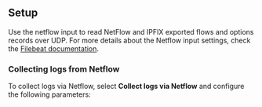 ## Setup

Use the netflow input to read NetFlow and IPFIX exported flows and options records over UDP. For more details about the Netflow input settings, check the [Filebeat documentation](https://www.elastic.co/docs/reference/beats/filebeat/filebeat-input-netflow).

### Collecting logs from Netflow

To collect logs via Netflow, select **Collect logs via Netflow** and configure the following parameters:
